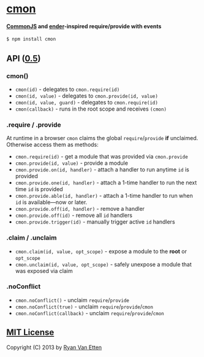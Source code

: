 # [cmon](../../)

#### [CommonJS](http://en.wikipedia.org/wiki/CommonJS) and [ender](https://github.com/ender-js/ender-js)-inspired require/provide with events

```sh
$ npm install cmon
```

## API ([0.5](../../releases))

### cmon()

- `cmon(id)` - delegates to `cmon.require(id)`
- `cmon(id, value)` - delegates to `cmon.provide(id, value)`
- `cmon(id, value, guard)` - delegates to `cmon.require(id)`
- `cmon(callback)` - runs in the root scope and receives `(cmon)`

### .require / .provide

At runtime in a browser `cmon` claims the global `require`/`provide` **if** unclaimed. Otherwise access them as methods:

- `cmon.require(id)` - get a module that was provided via `cmon.provide`
- `cmon.provide(id, value)` - provide a module
- `cmon.provide.on(id, handler)` - attach a handler to run anytime `id` is provided
- `cmon.provide.one(id, handler)` - attach a 1-time handler to run the next time `id` is provided
- `cmon.provide.able(id, handler)` - attach a 1-time handler to run when `id` is available&mdash;now or later.
- `cmon.provide.off(id, handler)` - remove a handler
- `cmon.provide.off(id)` - remove all `id` handlers
- `cmon.provide.trigger(id)` - manually trigger active `id` handlers

### .claim / .unclaim

- `cmon.claim(id, value, opt_scope)` - expose a module to the **root** or `opt_scope`
- `cmon.unclaim(id, value, opt_scope)` - safely unexpose a module that was exposed via claim

### .noConflict

- `cmon.noConflict()` - unclaim `require`/`provide`
- `cmon.noConflict(true)` - unclaim `require`/`provide`/`cmon`
- `cmon.noConflict(callback)` - unclaim `require`/`provide`/`cmon`

## [MIT License](http://opensource.org/licenses/MIT)

Copyright (C) 2013 by [Ryan Van Etten](https://github.com/ryanve)